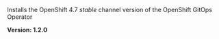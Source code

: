 Installs the OpenShift 4.7 *stable* channel version of the OpenShift GitOps Operator

**Version: 1.2.0**

